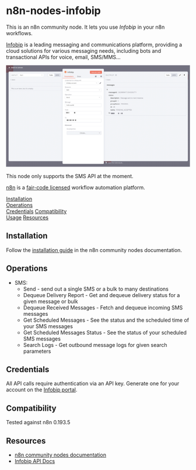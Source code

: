 # n8n-nodes-infobip

This is an n8n community node. It lets you use _Infobip_ in your n8n workflows.

[Infobip](https://www.infobip.com/) is a leading messaging and communications platform, providing a cloud solutions for various messaging needs, including bots and transactional APIs for voice, email, SMS/MMS...

![Screenshot](docs/screenshot.png)

This node only supports the SMS API at the moment.

[n8n](https://n8n.io/) is a [fair-code licensed](https://docs.n8n.io/reference/license/) workflow automation platform.

[Installation](#installation)  
[Operations](#operations)  
[Credentials](#credentials)
[Compatibility](#compatibility)  
[Usage](#usage)
[Resources](#resources)  

## Installation

Follow the [installation guide](https://docs.n8n.io/integrations/community-nodes/installation/) in the n8n community nodes documentation.

## Operations

- SMS:
  - Send - send out a single SMS or a bulk to many destinations
  - Dequeue Delivery Report - Get and dequeue delivery status for a given message or bulk
  - Dequeue Received Messages - Fetch and dequeue incoming SMS messages
  - Get Scheduled Messages - See the status and the scheduled time of your SMS messages
  - Get Scheduled Messages Status - See the status of your scheduled SMS messages
  - Search Logs - Get outbound message logs for given search parameters

## Credentials

All API calls require authentication via an API key. Generate one for your account on the [Infobip portal](https://portal.infobip.com/settings/accounts/api-keys).

## Compatibility

Tested against n8n 0.193.5

## Resources

- [n8n community nodes documentation](https://docs.n8n.io/integrations/community-nodes/)
- [Infobip API Docs](https://www.infobip.com/docs/api)
